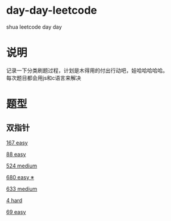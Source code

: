 # day-day-leetcode
shua leetcode day day

# 说明
记录一下分类刷题过程，计划是木得用的付出行动吧，娃哈哈哈哈哈。  
每次题目都会用js和c语言来解决

# 题型  

## 双指针  

<a href="https://github.com/this-spring/day-day-leetcode/blob/main/%E5%8F%8C%E6%8C%87%E9%92%88/167/README.md">167 easy</a>  

<a href="https://github.com/this-spring/day-day-leetcode/blob/main/%E5%8F%8C%E6%8C%87%E9%92%88/88/README.md">88 easy</a>

<a href="https://github.com/this-spring/day-day-leetcode/blob/main/%E5%8F%8C%E6%8C%87%E9%92%88/524/README.md">524 medium</a>

<a href="https://github.com/this-spring/day-day-leetcode/blob/main/%E5%8F%8C%E6%8C%87%E9%92%88/524/README.md">680 easy ※</a>  


<a href="https://github.com/this-spring/day-day-leetcode/blob/main/%E5%8F%8C%E6%8C%87%E9%92%88/524/README.md">633 medium</a> 

<a href="https://github.com/this-spring/day-day-leetcode/blob/main/%E5%8F%8C%E6%8C%87%E9%92%88/4/README.md">4 hard</a> 


<a href="https://github.com/this-spring/day-day-leetcode/blob/main/%E5%8F%8C%E6%8C%87%E9%92%88/69/README.md">69 easy</a> 
